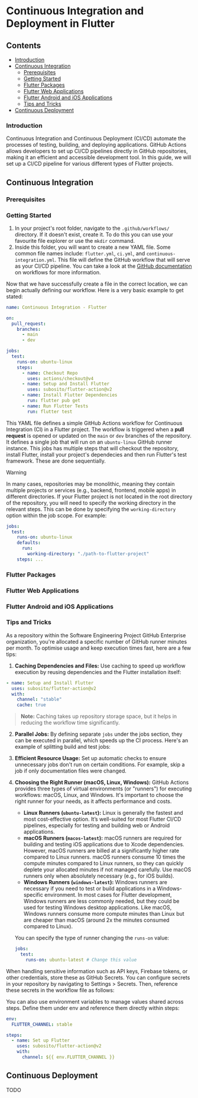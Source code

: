 # Continuous Integration and Deployment in Flutter

## Contents

- [Introduction](#introduction)
- [Continuous Integration](#continuous-integration)
  - [Prerequisites](#prerequisites)
  - [Getting Started](#getting-started)
  - [Flutter Packages](#flutter-packages)
  - [Flutter Web Applications](#flutter-web-applications)
  - [Flutter Android and iOS Applications](#flutter-android-and-ios-applications)
  - [Tips and Tricks](#tips-and-tricks)
- [Continuous Deployment](#continuous-deployment)

### Introduction

Continuous Integration and Continuous Deployment (CI/CD) automate the processes of testing, building, and deploying applications. GitHub Actions allows developers to set up CI/CD pipelines directly in GitHub repositories, making it an efficient and accessible development tool. In this guide, we will set up a CI/CD pipeline for various different types of Flutter projects.

## Continuous Integration

### Prerequisites

### Getting Started

1. In your project's root folder, navigate to the `.github/workflows/` directory. If it doesn't exist, create it. To do this you can use your favourite file explorer or use the `mkdir` command.
2. Inside this folder, you will want to create a new YAML file. Some common file names include: `flutter.yml`, `ci.yml`, and `continuous-integration.yml`. This file will define the GitHub workflow that will serve as your CI/CD pipeline. You can take a look at the [GitHub documentation](https://docs.github.com/en/actions/writing-workflows) on workflows for more information.

Now that we have successfully create a file in the correct location, we can begin actually defining our workflow. Here is a very basic example to get stated:

```yaml
name: Continuous Integration - Flutter

on:
  pull_request:
    branches:
      - main
      - dev

jobs:
  test:
    runs-on: ubuntu-linux
    steps:
      - name: Checkout Repo
        uses: actions/checkout@v4
      - name: Setup and Install Flutter
        uses: subosito/flutter-action@v2
      - name: Install Flutter Dependencies
        run: flutter pub get
      - name: Run Flutter Tests
        run: flutter test
```

This YAML file defines a simple GitHub Actions workflow for Continuous Integration (CI) in a Flutter project. The workflow is triggered when a **pull request** is opened or updated on the `main` or `dev` branches of the repository. It defines a single job that will run on an `ubuntu-linux` GitHub runner instance. This jobs has multiple steps that will checkout the repository, install Flutter, install your project's dependecies and then run Flutter's test framework. These are done sequentially.

> [!WARNING]
> In many cases, repositories may be monolithic, meaning they contain multiple projects or services (e.g., backend, frontend, mobile apps) in different directories. If your Flutter project is not located in the root directory of the repository, you will need to specify the working directory in the relevant steps. This can be done by specifying the `working-directory` option within the job scope. For example:

```yaml
jobs:
  test:
    runs-on: ubuntu-linux
    defaults:
      run:
        working-directory: "./path-to-flutter-project"
    steps: ...
```

### Flutter Packages

### Flutter Web Applications

### Flutter Android and iOS Applications

### Tips and Tricks

As a repository within the Software Engineering Project GitHub Enterprise organization, you're allocated a specific number of GitHub runner minutes per month. To optimise usage and keep execution times fast, here are a few tips:

1. **Caching Dependencies and Files:** Use caching to speed up workflow execution by reusing dependencies and the Flutter installation itself:

```yaml
- name: Setup and Install Flutter
  uses: subosito/flutter-action@v2
  with:
    channel: "stable"
    cache: true
```

> **Note:** Caching takes up repository storage space, but it helps in reducing the workflow time significantly.

2. **Parallel Jobs:** By defining separate `jobs` under the jobs section, they can be executed in parallel, which speeds up the CI process. Here's an example of splitting build and test jobs:

3. **Efficient Resource Usage:** Set up automatic checks to ensure unnecessary jobs don't run on certain conditions. For example, skip a job if only documentation files were changed.

4. **Choosing the Right Runner (macOS, Linux, Windows):** GitHub Actions provides three types of virtual environments (or "runners") for executing workflows: macOS, Linux, and Windows. It's important to choose the right runner for your needs, as it affects performance and costs.

   - **Linux Runners (`ubuntu-latest`):** Linux is generally the fastest and most cost-effective option. It’s well-suited for most Flutter CI/CD pipelines, especially for testing and building web or Android applications.
   - **macOS Runners (`macos-latest`):** macOS runners are required for building and testing iOS applications due to Xcode dependencies. However, macOS runners are billed at a significantly higher rate compared to Linux runners. macOS runners consume 10 times the compute minutes compared to Linux runners, so they can quickly deplete your allocated minutes if not managed carefully. Use macOS runners only when absolutely necessary (e.g., for iOS builds).
   - **Windows Runners (`windows-latest`):** Windows runners are necessary if you need to test or build applications in a Windows-specific environment. In most cases for Flutter development, Windows runners are less commonly needed, but they could be used for testing Windows desktop applications. Like macOS, Windows runners consume more compute minutes than Linux but are cheaper than macOS (around 2x the minutes consumed compared to Linux).

   You can specify the type of runner changing the `runs-on` value:

   ```yaml
   jobs:
     test:
       runs-on: ubuntu-latest # Change this value
   ```

When handling sensitive information such as API keys, Firebase tokens, or other credentials, store these as GitHub Secrets. You can configure secrets in your repository by navigating to Settings > Secrets. Then, reference these secrets in the workflow file as follows:

You can also use environment variables to manage values shared across steps. Define them under env and reference them directly within steps:

```yaml
env:
  FLUTTER_CHANNEL: stable

steps:
  - name: Set up Flutter
    uses: subosito/flutter-action@v2
    with:
      channel: ${{ env.FLUTTER_CHANNEL }}
```

## Continuous Deployment

TODO
